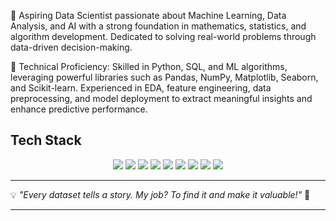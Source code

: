 🔹 Aspiring Data Scientist passionate about Machine Learning, Data Analysis, and AI with a strong foundation in mathematics, statistics, and algorithm development. Dedicated to solving real-world problems through data-driven decision-making.

🔹 Technical Proficiency: Skilled in Python, SQL, and ML algorithms, leveraging powerful libraries such as Pandas, NumPy, Matplotlib, Seaborn, and Scikit-learn. Experienced in EDA, feature engineering, data preprocessing, and model deployment to extract meaningful insights and enhance predictive performance.

##  Tech Stack  
<div align="center">  
<img src="https://img.shields.io/badge/Python-3776AB?style=for-the-badge&logo=python&logoColor=white"/>  
<img src="https://img.shields.io/badge/SQL-4479A1?style=for-the-badge&logo=postgresql&logoColor=white"/>  
<img src="https://img.shields.io/badge/Pandas-150458?style=for-the-badge&logo=pandas&logoColor=white"/>  
<img src="https://img.shields.io/badge/Scikit--Learn-F7931E?style=for-the-badge&logo=scikitlearn&logoColor=white"/>  
<img src="https://img.shields.io/badge/Matplotlib-3776AB?style=for-the-badge&logo=python&logoColor=white"/> 
<img src="https://img.shields.io/badge/NumPy-013243?style=for-the-badge&logo=numpy&logoColor=white"/>  
<img src="https://img.shields.io/badge/Machine%20Learning-FF6F00?style=for-the-badge&logo=tensorflow&logoColor=white"/>  
<img src="https://img.shields.io/badge/Statistics-1D3557?style=for-the-badge&logo=databricks&logoColor=white"/>  
<img src="https://img.shields.io/badge/Streamlit-FF4B4B?style=for-the-badge&logo=streamlit&logoColor=white"/>  


</div>  

<!--
## 🚀 Featured Projects  
🌟 **Check out some of my top projects!**  
-->
---

<!--## 📊 GitHub Stats  
<div align="center">  
<img src="https://github-readme-stats.vercel.app/api?username=crashlar1&show_icons=true&theme=radical" width="48%"/>  
<img src="https://github-readme-streak-stats.herokuapp.com/?user=crashlar1&theme=radical" width="48%"/>  
</div>  -->

<!--
## 🕴🏻 Feel Free to Reach Me  
📩 **Email:** mukeshkumar.in25@gmail.com  
💼 **LinkedIn:** [crashlar1](https://linkedin.com/in/crashlar1)  
🐦 **Twitter:** [crashlar1](https://twitter.com/crashlar1)  
📂 **Portfolio:** [crashlar1.com](https://crashlar1.com)  -->
 
💡 _"Every dataset tells a story. My job? To find it and make it valuable!"_ 🚀  

---


<img align = "right"  src="https://komarev.com/ghpvc/?username=crashlar1&style=flat-square&color=blue" alt=""/>

